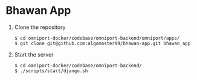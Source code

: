 # Bhawan App

1. Clone the repository
   ```
   $ cd omniport-docker/codebase/omniport-backend/omniport/apps/
   $ git clone git@github.com:algomaster99/bhawan-app.git bhawan_app
   ```
2. Start the server
   ```
   $ cd omniport-docker/codebase/omniport-backend/
   $ ./scripts/start/django.sh
   ```
